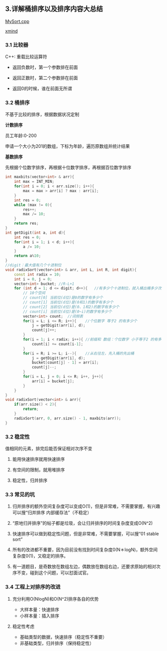 ## 3.详解桶排序以及排序内容大总结
[MySort.cpp](../code/MySort.cpp)

[xmind](../xmind/3.详解桶排序以及排序内容大总结.pdf)

### 3.1 比较器

C++: 重载比较运算符

- 返回负数时，第一个参数排在前面

- 返回正数时，第二个参数排在前面

- 返回0的时候，谁在前面无所谓

### 3.2 桶排序

不基于比较的排序，根据数据状况定制

**计数排序**

员工年龄:0-200

申请一个大小为201的数组，下标为年龄，遍历原数组并统计结果

**基数排序**

先根据个位数字排序，再根据十位数字排序，再根据百位数字排序

```cpp
int maxbits(vector<int> & arr){
    int max = INT_MIN;
    for(int i = 0; i < arr.size(); i++){
        max = max > arr[i] ? max : arr[i];
    }
    int res = 0;
    while (max != 0){
        res++;
        max /= 10;
    }
    return res;
}
int getDigit(int a, int d){
    int res = 0;
    for(int i = 1; i < d; i++){
        a /= 10;
    }
    return a%10;
}
//digit：最大值有几个十进制位
void radixSort(vector<int> & arr, int L, int R, int digit){
    const int radix = 10;
    int i = 0, j = 0;
    vector<int> bucket; //R-L+1
    for (int d = 1; d <= digit; d++){   //有多少个十进制位，就入桶出桶多少次
        // 10个空间
        // count[0] 当前位(d位)是0的数字有多少个
        // count[1] 当前位(d位)是(0和1)的数字有多少个
        // count[2] 当前位(d位)是(0、1和2)的数字有多少个
        // count[i] 当前位(d位)是(0~i)的数字有多少个
        vector<int> count;  //词频表
        for(i = L; i <= R; i++){    //个位数字 等于2 的有多少个
            j = getDigit(arr[i], d);
            count[j]++;
        }
        for(i = 1; i < radix; i++){ //前缀和 数组：个位数字 小于等于2 的有多少个
            count[i] += count[i-1];
        }
        for(i = R; i >= L; i--){    //从右往左，先入桶的先出桶 
            j = getDigit(arr[i], d);
            bucket[count[j] - 1] = arr[i];
            count[j]--;
        }
        for(i = L, j = 0; i <= R; i++, j++){
            arr[i] = bucket[j];
        }
    }
}
void radixSort(vector<int> & arr){
    if(arr.size() < 2){
        return;
    }
    radixSort(arr, 0, arr.size() - 1, maxbits(arr));
}
```

### 3.2 稳定性

值相同的元素，排完后能否保证相对次序不变

1. 能用快速排序就用快速排序

2. 有空间的限制，就用堆排序

3. 稳定性，归并排序

### 3.3 常见的坑

1. 归并排序的额外空间复杂度可以变成O(1)，但是非常难，不需要掌握，有兴趣可以搜“归并排序 内部缓存法”（不稳定）

2. “原地归并排序”的帖子都是垃圾，会让归并排序的时间复杂度变成O(N^2)

3. 快速排序可以做到稳定性问题，但是非常难，不需要掌握，可以搜“01 stable sort”

4. 所有的改进都不重要，因为目前没有找到时间复杂度0(N＊logN)，额外空间复杂度0(1)，又稳定的排序。

5. 有一道题目，是奇数放在数组左边，偶数放在数组右边，还要求原始的相对次序不变，碰到这个问题，可以怼面试官。

### 3.4 工程上对排序的改进

1. 充分利用O(NlogN)和O(N^2)排序各自的优势
    - 大样本量：快速排序
    - 小样本量：插入排序

2. 稳定性考虑
    - 基础类型的数据，快速排序（稳定性不重要）
    - 非基础类型，归并排序（保持稳定性）